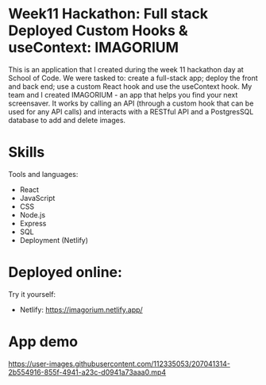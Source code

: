 # Week11 Hackathon: Full stack Deployed Custom Hooks & useContext: IMAGORIUM

This is an application that I created during the week 11 hackathon day at School of Code. We were tasked to: create a full-stack app; deploy the front and back end; use a custom React hook and use the useContext hook. My team and I created IMAGORIUM - an app that helps you find your next screensaver. It works by calling an API (through a custom hook that can be used for any API calls) and interacts with a RESTful API and a PostgresSQL database to add and delete images.  

# Skills

Tools and languages:
- React
- JavaScript
- CSS
- Node.js
- Express
- SQL
- Deployment (Netlify)

# Deployed online:

Try it yourself: 
- Netlify: https://imagorium.netlify.app/

# App demo

https://user-images.githubusercontent.com/112335053/207041314-2b554916-855f-4941-a23c-d0941a73aaa0.mp4


